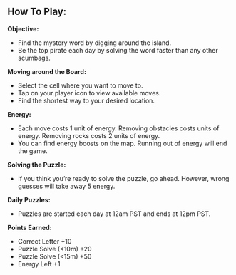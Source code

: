 How To Play:
-

__Objective:__
- Find the mystery word by digging around the island.
- Be the top pirate each day by solving the word faster than any other scumbags.

__Moving around the Board:__
- Select the cell where you want to move to.
- Tap on your player icon to view available moves.
- Find the shortest way to your desired location.
      
__Energy:__
- Each move costs 1 unit of energy. Removing obstacles costs units of energy. Removing rocks costs 2 units of
energy.
- You can find energy boosts on the map. Running out of energy will end the game.
      
__Solving the Puzzle:__

- If you think you’re ready to solve the puzzle, go ahead. However, wrong guesses will take away 5 energy.
      
__Daily Puzzles:__
- Puzzles are started each day at 12am PST and ends at 12pm PST.
      
__Points Earned:__
- Correct Letter +10
- Puzzle Solve (<10m) +20
- Puzzle Solve (<15m) +50
- Energy Left +1

